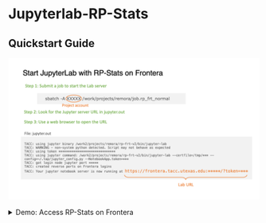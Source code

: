 # Jupyterlab-RP-Stats


## Quickstart Guide

<p align="center">
<img src="./user_guide/Slide2.png" alt="drawing" width="1080"/>
</p>


<details>
<summary>Demo: Access RP-Stats on Frontera</summary>
<br>
<p align="center">
<img src="./gif/rpstats-open.gif" alt="drawing" width="800"/>
</p>
</details>